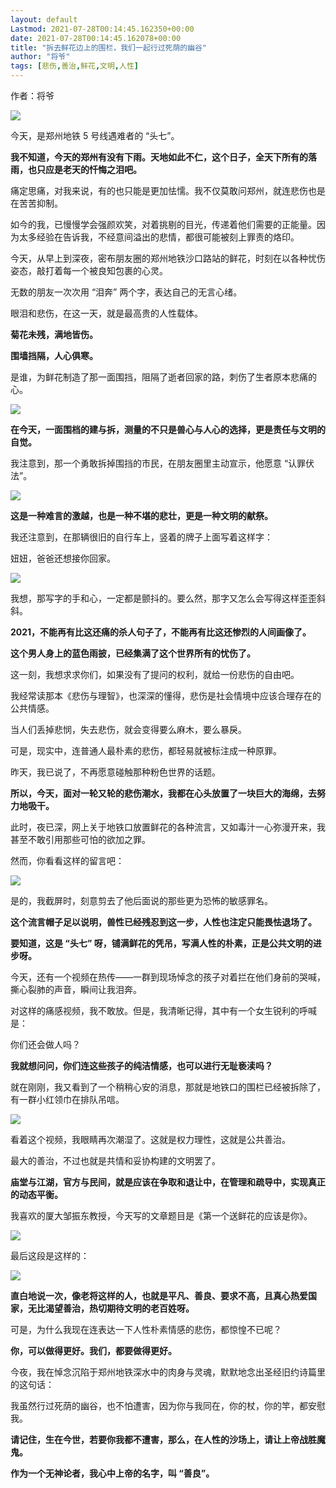 ```yaml
---
layout: default
Lastmod: 2021-07-28T00:14:45.162350+00:00
date: 2021-07-28T00:14:45.162078+00:00
title: "拆去鲜花边上的围栏，我们一起行过死荫的幽谷"
author: "将爷"
tags: [悲伤,善治,鲜花,文明,人性]
---
```


作者：将爷

![](https://images.weserv.nl/?url=https%3A//chinadigitaltimes.net/chinese/files/2021/07/post-668851-610094a702e6d.png)

今天，是郑州地铁 5 号线遇难者的 “头七”。

**我不知道，今天的郑州有没有下雨。天地如此不仁，这个日子，全天下所有的落雨，也只应是老天的忏悔之泪吧。**

痛定思痛，对我来说，有的也只能是更加怯懦。我不仅莫敢问郑州，就连悲伤也是在苦苦抑制。

如今的我，已慢慢学会强颜欢笑，对着挑剔的目光，传递着他们需要的正能量。因为太多经验在告诉我，不经意间溢出的悲情，都很可能被刻上罪责的烙印。

今天，从早上到深夜，密布朋友圈的郑州地铁沙口路站的鲜花，时刻在以各种忧伤姿态，敲打着每一个被良知包裹的心灵。

无数的朋友一次次用 “泪奔” 两个字，表达自己的无言心绪。

眼泪和悲伤，在这一天，就是最高贵的人性载体。

**菊花未残，满地皆伤。**

**围墙挡隔，人心俱寒。**

是谁，为鲜花制造了那一面围挡，阻隔了逝者回家的路，刺伤了生者原本悲痛的心。

![](https://images.weserv.nl/?url=https%3A//chinadigitaltimes.net/chinese/files/2021/07/post-668851-610094a95866c.)

**在今天，一面围档的建与拆，测量的不只是兽心与人心的选择，更是责任与文明的自觉。**

我注意到，那一个勇敢拆掉围挡的市民，在朋友圈里主动宣示，他愿意 “认罪伏法”。

![](https://images.weserv.nl/?url=https%3A//chinadigitaltimes.net/chinese/files/2021/07/post-668851-610094abd3734.png)

**这是一种难言的激越，也是一种不堪的悲壮，更是一种文明的献祭。**

我还注意到，在那辆很旧的自行车上，竖着的牌子上面写着这样字：

妞妞，爸爸还想接你回家。

![](https://images.weserv.nl/?url=https%3A//chinadigitaltimes.net/chinese/files/2021/07/post-668851-610094af0029f.png)

我想，那写字的手和心，一定都是颤抖的。要么然，那字又怎么会写得这样歪歪斜斜。

**2021，不能再有比这还痛的杀人句子了，不能再有比这还惨烈的人间画像了。**

**这个男人身上的蓝色雨披，已经集满了这个世界所有的忧伤了。**

这一刻，我想求求你们，如果没有了提问的权利，就给一份悲伤的自由吧。

我经常读那本《悲伤与理智》，也深深的懂得，悲伤是社会情境中应该合理存在的公共情感。

当人们丢掉悲悯，失去悲伤，就会变得要么麻木，要么暴戾。

可是，现实中，连普通人最朴素的悲伤，都轻易就被标注成一种原罪。

昨天，我已说了，不再愿意碰触那种粉色世界的话题。

**所以，今天，面对一轮又轮的悲伤潮水，我都在心头放置了一块巨大的海绵，去努力地吸干。**

此时，夜已深，网上关于地铁口放置鲜花的各种流言，又如毒汁一心弥漫开来，我甚至不敢引用那些可怕的欲加之罪。

然而，你看看这样的留言吧：

![](https://images.weserv.nl/?url=https%3A//chinadigitaltimes.net/chinese/files/2021/07/post-668851-610094b0db44b.png)

是的，我截屏时，刻意剪去了他后面说的那些更为恐怖的敏感罪名。

**这个流言帽子足以说明，兽性已经残忍到这一步，人性也注定只能畏怯退场了。**

**要知道，这是 “头七” 呀，铺满鲜花的凭吊，写满人性的朴素，正是公共文明的进步呀。**

今天，还有一个视频在热传——一群到现场悼念的孩子对着拦在他们身前的哭喊，撕心裂肺的声音，瞬间让我泪奔。

对这样的痛感视频，我不敢放。但是，我清晰记得，其中有一个女生锐利的呼喊是：

你们还会做人吗？

**我就想问问，你们连这些孩子的纯洁情感，也可以进行无耻亵渎吗？**

就在刚刚，我又看到了一个稍稍心安的消息，那就是地铁口的围栏已经被拆除了，有一群小红领巾在排队吊唁。

![](https://images.weserv.nl/?url=https%3A//chinadigitaltimes.net/chinese/files/2021/07/%E5%B1%8F%E5%B9%95%E5%BF%AB%E7%85%A7-2021-07-27-%E4%B8%8B%E5%8D%887.03.46.png)

看着这个视频，我眼睛再次潮湿了。这就是权力理性，这就是公共善治。

最大的善治，不过也就是共情和妥协构建的文明罢了。

**庙堂与江湖，官方与民间，就是应该在争取和退让中，在管理和疏导中，实现真正的动态平衡。**

我喜欢的厦大邹振东教授，今天写的文章题目是《第一个送鲜花的应该是你》。

![](https://images.weserv.nl/?url=https%3A//chinadigitaltimes.net/chinese/files/2021/07/post-668851-610094b224c69.png)

最后这段是这样的：

![](https://images.weserv.nl/?url=https%3A//chinadigitaltimes.net/chinese/files/2021/07/post-668851-610094b373231.png)

**直白地说一次，像老将这样的人，也就是平凡、善良、要求不高，且真心热爱国家，无比渴望善治，热切期待文明的老百姓呀。**

可是，为什么我现在连表达一下人性朴素情感的悲伤，都惊惶不已呢？

**你，可以做得更好。我们，都要做得更好。**

今夜，我在悼念沉陷于郑州地铁深水中的肉身与灵魂，默默地念出圣经旧约诗篇里的这句话：

我虽然行过死荫的幽谷，也不怕遭害，因为你与我同在，你的杖，你的竿，都安慰我。

**请记住，生在今世，若要你我都不遭害，那么，在人性的沙场上，请让上帝战胜魔鬼。**

**作为一个无神论者，我心中上帝的名字，叫 “善良”。**

